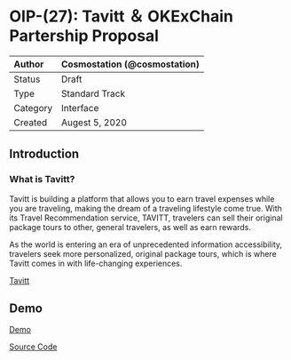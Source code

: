# OIP-(27): Tavitt ＆ OKExChain Partership Proposal

| Author   | Cosmostation (@cosmostation) |
| :------- | ---------------------- |
| Status   | Draft                  |
| Type     | Standard Track         |
| Category | Interface              |
| Created  | Augest 5, 2020           |

## Introduction

### What is Tavitt? 

Tavitt is building a platform that allows you to earn travel expenses while you are traveling, making the dream of a traveling lifestyle come true. With its Travel Recommendation service, TAVITT, travelers can sell their original package tours to other, general travelers, as well as earn rewards.

As the world is entering an era of unprecedented information accessibility, travelers seek more personalized, original package tours, which is where Tavitt comes in with life-changing experiences.

[Tavitt](https://tavittwallet.io/)

## Demo

[Demo](http://www.greenguardians.org/)


[Source Code](https://github.com/caixin007/tavitt_okexchain)